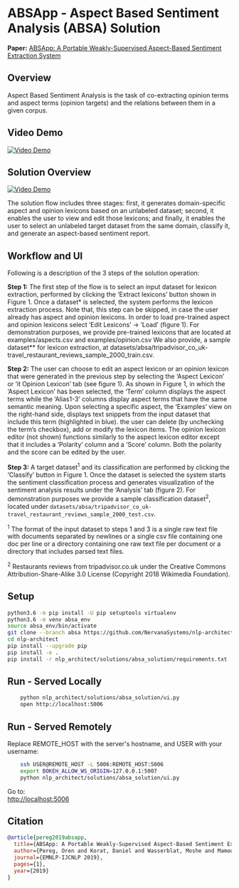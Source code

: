 # ABSApp - Aspect Based Sentiment Analysis (ABSA) Solution

**Paper:** [ABSApp: A Portable Weakly-Supervised Aspect-Based Sentiment Extraction System](https://www.aclweb.org/anthology/D19-3001/)

## Overview

Aspect Based Sentiment Analysis is the task of co-extracting opinion terms and aspect terms (opinion targets) and the relations between them in a given corpus.

## Video Demo

[![Video Demo](https://raw.githubusercontent.com/NervanaSystems/nlp-architect/absa/nlp_architect/solutions/absa_solution/assets/video.png)](https://drive.google.com/open?id=1BLk0xkjIOqyRhNy4UQEFQpDF_KR_NMAd)

## Solution Overview

[![Video Demo](http://nlp_architect.nervanasys.com/_images/absa_solution_workflow.png)](https://drive.google.com/open?id=1BLk0xkjIOqyRhNy4UQEFQpDF_KR_NMAd)

The solution flow includes three stages: first, it generates domain-specific aspect and opinion lexicons based on an unlabeled dataset; second, it enables the user to view and edit those lexicons; and finally, it enables the user to select an unlabeled target dataset from the same domain, classify it, and generate an aspect-based sentiment report.

## Workflow and UI

Following is a description of the 3 steps of the solution operation:

**Step 1:** The first step of the flow is to select an input dataset for lexicon extraction, performed by clicking the ‘Extract lexicons’ button shown in Figure 1. Once a dataset* is selected, the system performs the lexicon extraction process. Note that, this step can be skipped, in case the user already has aspect and opinion lexicons. In order to load pre-trained aspect and opinion lexicons select ‘Edit Lexicons’ -> ‘Load’ (figure 1). For demonstration purposes, we provide pre-trained lexicons that are located at examples/aspects.csv and examples/opinion.csv We also provide, a sample dataset** for lexicon extraction, at datasets/absa/tripadvisor_co_uk-travel_restaurant_reviews_sample_2000_train.csv.

**Step 2:** The user can choose to edit an aspect lexicon or an opinion lexicon that were generated in the previous step by selecting the ‘Aspect Lexicon’ or ‘it Opinion Lexicon’ tab (see figure 1). As shown in Figure 1, in which the ‘Aspect Lexicon’ has been selected, the ‘Term’ column displays the aspect terms while the ‘Alias1-3’ columns display aspect terms that have the same semantic meaning. Upon selecting a specific aspect, the ‘Examples’ view on the right-hand side, displays text snippets from the input dataset that include this term (highlighted in blue). the user can delete (by unchecking the term’s checkbox), add or modify the lexicon items. The opinion lexicon editor (not shown) functions similarly to the aspect lexicon editor except that it includes a ‘Polarity’ column and a ‘Score’ column. Both the polarity and the score can be edited by the user.

**Step 3:** A target dataset<sup>1</sup> and its classification are performed by clicking the ‘Classify’ button in Figure 1. Once the dataset is selected the system starts the sentiment classification process and generates visualization of the sentiment analysis results under the ‘Analysis’ tab (figure 2). For demonstration purposes we provide a sample classification dataset<sup>2</sup>, located under `datasets/absa/tripadvisor_co_uk-travel_restaurant_reviews_sample_2000_test.csv`.

<sup>1</sup> The format of the input dataset to steps 1 and 3 is a single raw text file with documents separated by newlines or a single csv file containing one doc per line or a directory containing one raw text file per document or a directory that includes parsed text files.

<sup>2</sup> Restaurants reviews from tripadvisor.co.uk under the Creative Commons Attribution-Share-Alike 3.0 License (Copyright 2018 Wikimedia Foundation).


## Setup

```bash
python3.6 -m pip install -U pip setuptools virtualenv
python3.6 -m venv absa_env
source absa_env/bin/activate
git clone --branch absa https://github.com/NervanaSystems/nlp-architect.git
cd nlp-architect
pip install --upgrade pip
pip install -e .
pip install -r nlp_architect/solutions/absa_solution/requirements.txt
```

## Run - Served Locally

```bash
    python nlp_architect/solutions/absa_solution/ui.py
    open http://localhost:5006
```

## Run - Served Remotely

Replace REMOTE_HOST with the server's hostname, and USER with your username:

```bash
    ssh USER@REMOTE_HOST -L 5006:REMOTE_HOST:5006
    export BOKEH_ALLOW_WS_ORIGIN=127.0.0.1:5007
    python nlp_architect/solutions/absa_solution/ui.py
```

Go to:  
[http://localhost:5006](http://localhost:5006)

## Citation

```bibtex
@article{pereg2019absapp,
  title={ABSApp: A Portable Weakly-Supervised Aspect-Based Sentiment Extraction System},
  author={Pereg, Oren and Korat, Daniel and Wasserblat, Moshe and Mamou, Jonathan and Dagan, Ido},
  journal={EMNLP-IJCNLP 2019},
  pages={1},
  year={2019}
}
```
